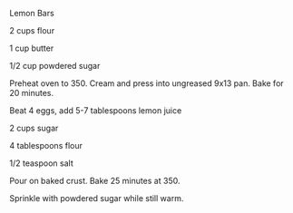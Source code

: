 Lemon Bars

2 cups flour

1 cup butter

1/2 cup powdered sugar

Preheat oven to 350. Cream and press into ungreased 9x13 pan. Bake for 20 minutes.

Beat 4 eggs, add 5-7 tablespoons lemon juice

2 cups sugar

4 tablespoons flour

1/2 teaspoon salt

Pour on baked crust. Bake 25 minutes at 350.

Sprinkle with powdered sugar while still warm.

